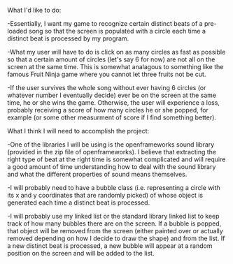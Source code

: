 What I'd like to do:

-Essentially, I want my game to recognize certain distinct beats of a pre-loaded song so that the screen is populated with a circle each time a distinct beat is processed by my program. 

-What my user will have to do is click on as many circles as fast as possible so that a certain amount of circles (let's say 6 for now) are not all on the screen at the same time. This is somewhat analagous to something like the famous Fruit Ninja game where you cannot let three fruits not be cut.

-If the user survives the whole song without ever having 6 circles (or whatever number I eventually decide) ever be on the screen at the same time, he or she wins the game. Otherwise, the user will experience a loss, probably receiving a score of how many circles he or she popped, for example (or some other measurment of score if I find something better).


What I think I will need to accomplish the project:

-One of the libraries I will be using is the openframeworks sound library (provided in the zip file of openframeworks). I believe that extracting the right type of beat at the right time is somewhat complicated and will require a good amount of time understanding how to deal with the sound library and what the different properties of sound means themselves. 

-I will probably need to have a bubble class (i.e. representing a circle with its x and y coordinates that are randomly picked) of whose object is generated each time a distinct beat is processed.

-I will probably use my linked list or the standard library linked list to keep track of how many bubbles there are on the screen. If a bubble is popped, that object will be removed from the screen (either painted over or actually removed depending on how I decide to draw the shape) and from the list. If a new distinct beat is processed, a new bubble will appear at a random position on the screen and will be added to the list.
